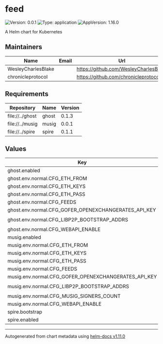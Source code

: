 # feed

![Version: 0.0.1](https://img.shields.io/badge/Version-0.0.1-informational?style=flat-square) ![Type: application](https://img.shields.io/badge/Type-application-informational?style=flat-square) ![AppVersion: 1.16.0](https://img.shields.io/badge/AppVersion-1.16.0-informational?style=flat-square)

A Helm chart for Kubernetes

## Maintainers

| Name | Email | Url |
| ---- | ------ | --- |
| WesleyCharlesBlake |  | <https://github.com/WesleyCharlesBlake> |
| chronicleprotocol |  | <https://github.com/chronicleprotocol> |

## Requirements

| Repository | Name | Version |
|------------|------|---------|
| file://../ghost | ghost | 0.1.3 |
| file://../musig | musig | 0.0.1 |
| file://../spire | spire | 0.1.1 |

## Values

| Key | Type | Default | Description |
|-----|------|---------|-------------|
| ghost.enabled | bool | `true` |  |
| ghost.env.normal.CFG_ETH_FROM | string | `""` |  |
| ghost.env.normal.CFG_ETH_KEYS | string | `""` |  |
| ghost.env.normal.CFG_ETH_PASS | string | `""` |  |
| ghost.env.normal.CFG_FEEDS | string | `""` |  |
| ghost.env.normal.CFG_GOFER_OPENEXCHANGERATES_API_KEY | string | `nil` |  |
| ghost.env.normal.CFG_LIBP2P_BOOTSTRAP_ADDRS | string | `"/dns4/localfeed-spire/tcp/8000/p2p/"` |  |
| ghost.env.normal.CFG_WEBAPI_ENABLE | int | `0` |  |
| musig.enabled | bool | `true` |  |
| musig.env.normal.CFG_ETH_FROM | string | `""` |  |
| musig.env.normal.CFG_ETH_KEYS | string | `""` |  |
| musig.env.normal.CFG_ETH_PASS | string | `""` |  |
| musig.env.normal.CFG_FEEDS | string | `""` |  |
| musig.env.normal.CFG_GOFER_OPENEXCHANGERATES_API_KEY | string | `nil` |  |
| musig.env.normal.CFG_LIBP2P_BOOTSTRAP_ADDRS | string | `"/dns4/localfeed-spire/tcp/8000/p2p/"` |  |
| musig.env.normal.CFG_MUSIG_SIGNERS_COUNT | int | `3` |  |
| musig.env.normal.CFG_WEBAPI_ENABLE | int | `0` |  |
| spire.bootstrap | bool | `true` |  |
| spire.enabled | bool | `true` |  |

----------------------------------------------
Autogenerated from chart metadata using [helm-docs v1.11.0](https://github.com/norwoodj/helm-docs/releases/v1.11.0)
